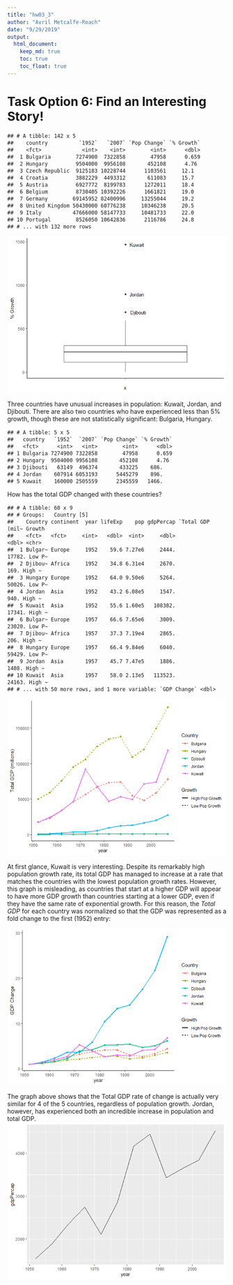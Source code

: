 ```yaml
---
title: "hw03_3"
author: "Avril Metcalfe-Roach"
date: "9/29/2019"
output: 
  html_document:
    keep_md: true
    toc: true
    toc_float: true
---
```






# Task Option 6: Find an Interesting Story!


```
## # A tibble: 142 x 5
##    country          `1952`   `2007` `Pop Change` `% Growth`
##    <fct>             <int>    <int>        <int>      <dbl>
##  1 Bulgaria        7274900  7322858        47958      0.659
##  2 Hungary         9504000  9956108       452108      4.76 
##  3 Czech Republic  9125183 10228744      1103561     12.1  
##  4 Croatia         3882229  4493312       611083     15.7  
##  5 Austria         6927772  8199783      1272011     18.4  
##  6 Belgium         8730405 10392226      1661821     19.0  
##  7 Germany        69145952 82400996     13255044     19.2  
##  8 United Kingdom 50430000 60776238     10346238     20.5  
##  9 Italy          47666000 58147733     10481733     22.0  
## 10 Portugal        8526050 10642836      2116786     24.8  
## # ... with 132 more rows
```
![](hw03_3_files/figure-html/unnamed-chunk-2-1.png)<!-- -->
<!--Labelling outliers: https://stackoverflow.com/questions/33524669/labeling-outliers-of-boxplots-in-r-->

Three countries have unusual increases in population: Kuwait, Jordan, and Djibouti. There are also two countries who have experienced less than 5% growth, though these are not statistically significant: Bulgaria, Hungary.


```
## # A tibble: 5 x 5
##   country   `1952`  `2007` `Pop Change` `% Growth`
##   <fct>      <int>   <int>        <int>      <dbl>
## 1 Bulgaria 7274900 7322858        47958      0.659
## 2 Hungary  9504000 9956108       452108      4.76 
## 3 Djibouti   63149  496374       433225    686.   
## 4 Jordan    607914 6053193      5445279    896.   
## 5 Kuwait    160000 2505559      2345559   1466.
```

How has the total GDP changed with these countries?


```
## # A tibble: 60 x 9
## # Groups:   Country [5]
##    Country continent  year lifeExp    pop gdpPercap `Total GDP (mil~ Growth
##    <fct>   <fct>     <int>   <dbl>  <int>     <dbl>            <dbl> <chr> 
##  1 Bulgar~ Europe     1952    59.6 7.27e6     2444.           17782. Low P~
##  2 Djibou~ Africa     1952    34.8 6.31e4     2670.             169. High ~
##  3 Hungary Europe     1952    64.0 9.50e6     5264.           50026. Low P~
##  4 Jordan  Asia       1952    43.2 6.08e5     1547.             940. High ~
##  5 Kuwait  Asia       1952    55.6 1.60e5   108382.           17341. High ~
##  6 Bulgar~ Europe     1957    66.6 7.65e6     3009.           23020. Low P~
##  7 Djibou~ Africa     1957    37.3 7.19e4     2865.             206. High ~
##  8 Hungary Europe     1957    66.4 9.84e6     6040.           59429. Low P~
##  9 Jordan  Asia       1957    45.7 7.47e5     1886.            1408. High ~
## 10 Kuwait  Asia       1957    58.0 2.13e5   113523.           24163. High ~
## # ... with 50 more rows, and 1 more variable: `GDP Change` <dbl>
```

![](hw03_3_files/figure-html/unnamed-chunk-5-1.png)<!-- -->

At first glance, Kuwait is very interesting. Despite its remarkably high population growth rate, its total GDP has managed to increase at a rate that matches the countries with the lowest population growth rates. However, this graph is misleading, as countries that start at a higher GDP will appear to have more GDP growth than countries starting at a lower GDP, even if they have the same rate of exponential growth. For this reason, the *Total GDP* for each country was normalized so that the GDP was represented as a fold change to the first (1952) entry:

![](hw03_3_files/figure-html/unnamed-chunk-6-1.png)<!-- -->

The graph above shows that the Total GDP rate of change is actually very similar for 4 of the 5 countries, regardless of population growth. Jordan, however, has experienced both an incredible increase in population and total GDP.
![](hw03_3_files/figure-html/unnamed-chunk-7-1.png)<!-- -->

